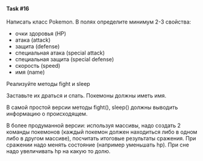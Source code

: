 #### Task #16

Написать класс Pokemon. В полях определите минимум 2-3 свойства:
    
- очки здоровья (HP) 
- атака (attack)
- защита (defense)
- специальная атака (special attack)
- специальная защита (special defense)
- скорость (speed)
- имя (name)

Реализуйте методы fight и sleep

Заставьте их драться и спать. Покемоны должны иметь имя. 

В самой простой версии методы fight(), sleep() должны выводить информацию о происходящем. 

В более продуманной версии: используя массивы, надо создать 2 команды покемонов (каждый покемон должен находиться либо 
в одном либо в другом массиве), посчитать итоговые результаты сражения. 
При сражении надо менять состояние (например уменьшать hp). 
При сне надо увеличивать hp на какую то долю.
